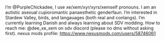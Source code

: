I’m @PurpleChickadee, I use xe/xem/xyr/xyrs/xemself pronouns. I am an autistic asexual cupioromantic panaesthetic genderfaun.
I’m interested in Stardew Valley, birds, and langauages (both real and conlangs).
I’m currently learning Danish and always learning about SDV modding.
How to reach me: @dee_xe_xem on sdv discord (please no dms without asking first).
nexus mods profile: https://www.nexusmods.com/users/58746061

<!---
PurpleChickadee/PurpleChickadee is a ✨ special ✨ repository because its `README.md` (this file) appears on your GitHub profile.
You can click the Preview link to take a look at your changes.
--->
